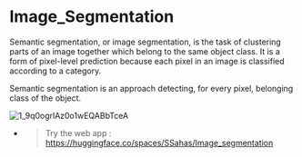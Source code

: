 # Image_Segmentation

Semantic segmentation, or image segmentation, is the task of clustering parts of an image together which belong to the same object class. It is a form of pixel-level prediction because each pixel in an image is classified according to a category.

Semantic segmentation is an approach detecting, for every pixel, belonging class of the object. 



![1_9q0ogrlAz0o1wEQABbTceA](https://user-images.githubusercontent.com/82393353/178423300-acf29f41-e895-4a65-a37c-1f62afb4ad79.jpg)



- > Try  the web app : https://huggingface.co/spaces/SSahas/Image_segmentation
